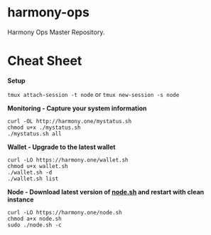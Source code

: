# harmony-ops

Harmony Ops Master Repository.

# Cheat Sheet

**Setup**

`tmux attach-session -t node` or `tmux new-session -s node`

**Monitoring - Capture your system information**
```
curl -OL http://harmony.one/mystatus.sh
chmod u+x ./mystatus.sh
./mystatus.sh all
```

**Wallet - Upgrade to the latest wallet**
```
curl -LO https://harmony.one/wallet.sh
chmod u+x wallet.sh
./wallet.sh -d
./wallet.sh list
```

**Node - Download latest version of [node.sh](https://harmony.one/node.sh) and restart with clean instance**
```
curl -LO https://harmony.one/node.sh
chmod a+x node.sh
sudo ./node.sh -c
```

